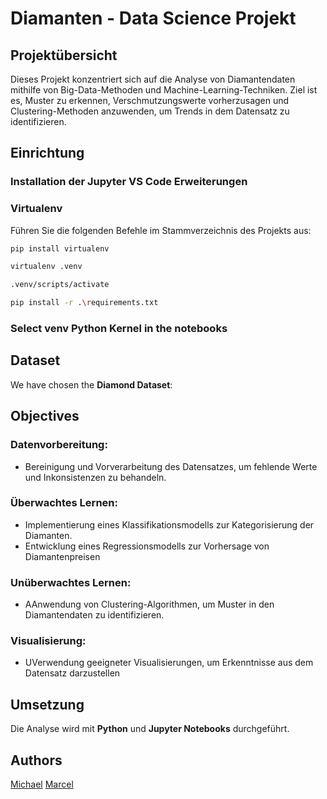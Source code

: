 # Diamanten - Data Science Projekt

## Projektübersicht

Dieses Projekt konzentriert sich auf die Analyse von Diamantendaten mithilfe von Big-Data-Methoden und Machine-Learning-Techniken. Ziel ist es, Muster zu erkennen, Verschmutzungswerte vorherzusagen und Clustering-Methoden anzuwenden, um Trends in dem Datensatz zu identifizieren.

## Einrichtung
### Installation der Jupyter VS Code Erweiterungen

### Virtualenv
Führen Sie die folgenden Befehle im Stammverzeichnis des Projekts aus:
```bash
pip install virtualenv
```

```bash
virtualenv .venv
```

```bash
.venv/scripts/activate
```

```bash
pip install -r .\requirements.txt
```

### Select venv Python Kernel in the notebooks

## Dataset
We have chosen the **Diamond Dataset**:

## Objectives

### Datenvorbereitung:
- Bereinigung und Vorverarbeitung des Datensatzes, um fehlende Werte und Inkonsistenzen zu behandeln.

### Überwachtes Lernen:
- Implementierung eines Klassifikationsmodells zur Kategorisierung der Diamanten.
- Entwicklung eines Regressionsmodells zur Vorhersage von Diamantenpreisen

### Unüberwachtes Lernen:
- AAnwendung von Clustering-Algorithmen, um Muster in den Diamantendaten zu identifizieren.

### Visualisierung:
- UVerwendung geeigneter Visualisierungen, um Erkenntnisse aus dem Datensatz darzustellen

## Umsetzung
Die Analyse wird mit **Python** und **Jupyter Notebooks** durchgeführt.


## Authors
[Michael](https://github.com/michi3001/)
[Marcel](https://github.com/zensurversuch)
